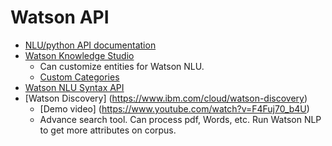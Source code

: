 # Watson API
- [NLU/python API documentation](https://cloud.ibm.com/apidocs/natural-language-understanding?code=python)
- [Watson Knowledge Studio](https://cloud.ibm.com/docs/services/watson-knowledge-studio?topic=watson-knowledge-studio-wks_overview_full)
   - Can customize entities for Watson NLU.
   - [Custom Categories](https://cloud.ibm.com/docs/services/watson-knowledge-studio?topic=watson-knowledge-studio-create-categories-model)
- [Watson NLU Syntax API](https://developer.ibm.com/articles/a-deeper-look-at-the-syntax-api-feature-within-watson-nlu/)
- [Watson Discovery] (https://www.ibm.com/cloud/watson-discovery)
   - [Demo video] (https://www.youtube.com/watch?v=F4Fuj70_b4U)
   - Advance search tool. Can process pdf, Words, etc.  Run Watson NLP to get more attributes on corpus.  